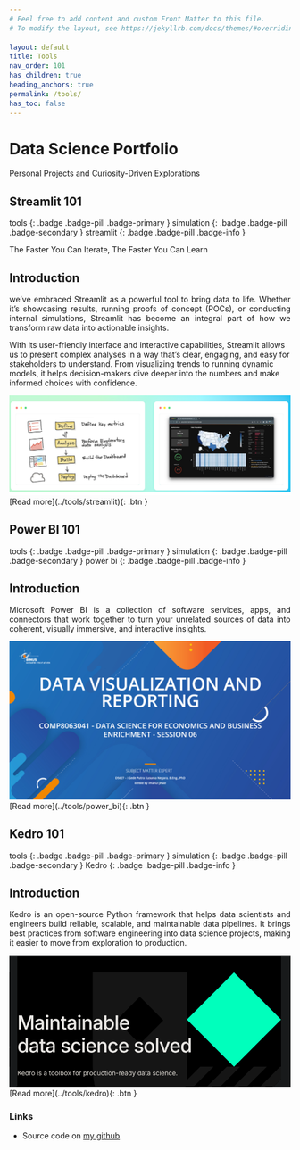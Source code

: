 ```yaml
---
# Feel free to add content and custom Front Matter to this file.
# To modify the layout, see https://jekyllrb.com/docs/themes/#overriding-theme-defaults

layout: default
title: Tools
nav_order: 101
has_children: true
heading_anchors: true
permalink: /tools/
has_toc: false
---
```


# Data Science Portfolio
Personal Projects and Curiosity-Driven Explorations
<br>

## Streamlit 101
tools
{: .badge .badge-pill .badge-primary }
simulation
{: .badge .badge-pill .badge-secondary }
streamlit
{: .badge .badge-pill .badge-info }

The Faster You Can Iterate, The Faster You Can Learn

## Introduction
<p style='text-align: justify;'>
we’ve embraced Streamlit as a powerful tool to bring data to life. Whether it’s showcasing results, running proofs of concept (POCs), or conducting internal simulations, Streamlit has become an integral part of how we transform raw data into actionable insights.

With its user-friendly interface and interactive capabilities, Streamlit allows us to present complex analyses in a way that’s clear, engaging, and easy for stakeholders to understand. From visualizing trends to running dynamic models, it helps decision-makers dive deeper into the numbers and make informed choices with confidence.
</p>

<img src="/assets/images/tools/streamlit_07.png" alt="drawing"/>

<span class="fs-3">
[Read more](../tools/streamlit){: .btn }
</span>

## Power BI 101
tools
{: .badge .badge-pill .badge-primary }
simulation
{: .badge .badge-pill .badge-secondary }
power bi
{: .badge .badge-pill .badge-info }

## Introduction
<p style='text-align: justify;'>
Microsoft Power BI is a collection of software services, apps, and connectors that work together to turn your unrelated sources of data into coherent, visually immersive, and interactive insights.
</p>

<img src="/assets/images/tools/power_bi_01.png" alt="drawing"/>

<span class="fs-3">
[Read more](../tools/power_bi){: .btn }
</span>

## Kedro 101
tools
{: .badge .badge-pill .badge-primary }
simulation
{: .badge .badge-pill .badge-secondary }
Kedro
{: .badge .badge-pill .badge-info }

## Introduction
<p style='text-align: justify;'>
Kedro is an open-source Python framework that helps data scientists and engineers build reliable, scalable, and maintainable data pipelines. It brings best practices from software engineering into data science projects, making it easier to move from exploration to production.
</p>

<img src="/assets/images/tools/kedro_cover.png" alt="drawing"/>

<span class="fs-3">
[Read more](../tools/kedro){: .btn }
</span>


### Links
- Source code on [my github](https://github.com/imanursar/)